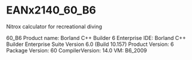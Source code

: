 # EANx2140_60_B6
 Nitrox calculator for recreational diving

60_B6
Product name: Borland C++ Builder 6 Enterprise
IDE: Borland C++ Builder Enterprise Suite Version 6.0 (Build 10.157)
Product Version: 6
Package Version: 60
CompilerVersion: 14.0
VM: B6_2009